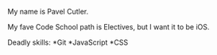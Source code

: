 My name is Pavel Cutler.

My fave Code School path is Electives, but I want it to be iOS.

Deadly skills:
*Git
*JavaScript
*CSS